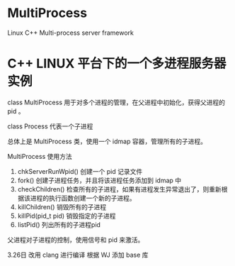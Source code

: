 # MultiProcess
Linux C++ 
Multi-process server framework

# C++ LINUX 平台下的一个多进程服务器实例

class MultiProcess 用于对多个进程的管理，在父进程中初始化，获得父进程的 pid 。

class Process 代表一个子进程

总体上是 MultiProcess 类，使用一个 idmap 容器，管理所有的子进程。

MultiProcess 使用方法
1. chkServerRunWpid() 创建一个 pid 记录文件
2. fork() 创建子进程任务，并且将该进程任务添加到 idmap 中
3. checkChildren() 检查所有的子进程，如果有进程发生异常退出了，则重新根据该进程的执行函数创建一个新的子进程。
4. killChildren() 销毁所有的子进程
5. killPid(pid_t pid) 销毁指定的子进程
6. listPid() 列出所有的子进程pid

父进程对子进程的控制，使用信号和 pid 来激活。

3.26日 改用 clang 进行编译
根据 WJ 添加 base 库